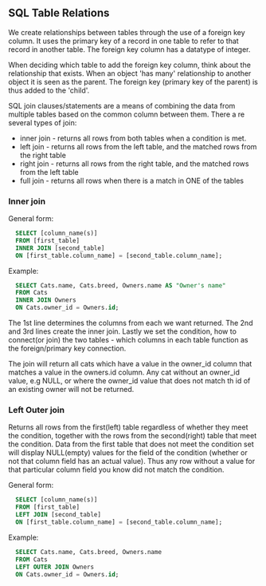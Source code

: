 ## SQL Table Relations

We create relationships between tables through the use of a foreign key column. It uses the primary key of a record in one table to refer to that record in another table.   The foreign key column has a datatype of integer.

When deciding which table to add the foreign key column, think about the relationship that exists. When an object 'has many' relationship to another object it is seen as the parent. The foreign key (primary key of the parent) is thus added to the 'child'.

SQL join clauses/statements are a means of combining the data from multiple tables based on the common column between them. There a re several types of join:
  * inner join - returns all rows from both tables when a condition is met.
  * left join - returns all rows from the left table, and the matched rows from the right table
  * right join - returns all rows from the right table, and the matched rows from the left table
  * full join - returns all rows when there is a match in ONE of the tables

### Inner join

General form:

```sql
  SELECT [column_name(s)]
  FROM [first_table]
  INNER JOIN [second_table]
  ON [first_table.column_name] = [second_table.column_name];
```

Example:

```sql
  SELECT Cats.name, Cats.breed, Owners.name AS "Owner's name"
  FROM Cats
  INNER JOIN Owners
  ON Cats.owner_id = Owners.id;
```

The 1st line determines the columns from each we want returned.
The 2nd and 3rd lines create the inner join.
Lastly we set the condition, how to connect(or join) the two tables - which columns in each table function as the foreign/primary key connection.

The join will return all cats which have a value in the owner_id column that matches a value in the owners.id column. Any cat without an owner_id value, e.g NULL, or where the owner_id value that does not match th id of an existing owner will not be returned.


### Left Outer join

Returns all rows from the first(left) table regardless of whether they meet the condition, together with the rows from the second(right) table that meet  the condition. Data from the first table that does not meet the condition set will display NULL(empty) values for the field of the condition (whether or not that column field has an actual value). Thus any row without a value for that particular column field you know did not match the condition.

General form:

```sql
  SELECT [column_name(s)]
  FROM [first_table]
  LEFT JOIN [second_table]
  ON [first_table.column_name] = [second_table.column_name];
```

Example:

```sql
  SELECT Cats.name, Cats.breed, Owners.name
  FROM Cats
  LEFT OUTER JOIN Owners
  ON Cats.owner_id = Owners.id;
```
